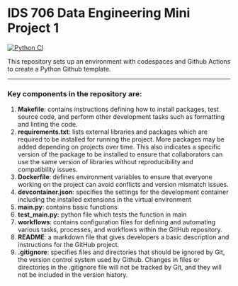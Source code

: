 # IDS 706 Data Engineering Mini Project 1
[![Python CI](https://github.com/nogibjj/IDS706_python_template/actions/workflows/cicd.yml/badge.svg)](https://github.com/nogibjj/IDS706_python_template/actions/workflows/cicd.yml)

This repository sets up an environment with codespaces and Github Actions to create a Python Github template. 

***

### Key components in the repository are:

  1. **Makefile**: contains instructions defining how to install packages, test source code, and perform other development tasks such as formatting and linting the code. 
  2. **requirements.txt**: lists external libraries and packages which are required to be installed for running the project. More packages may be added depending on projects over time. This also indicates a specific version of the package to be installed to ensure that collaborators can use the same version of libraries without reproducibility and compatibility issues. 
  3. **Dockerfile**: defines environment variables to ensure that everyone working on the project can avoid conflicts and version mismatch issues. 
  4. **devcontainer.json**: specifies the settings for the development container including the installed extensions in the virtual environment 
  5. **main.py**: contains basic functions 
  6. **test_main.py:** python file which tests the function in main 
  7. **workflows**: contains configuration files for defining and automating various tasks, processes, and workflows within the GitHub repository.
  8. **README**: a markdown file that gives developers a basic description and instructions for the GitHub project.
  9. **.gitignore**: specifies files and directories that should be ignored by Git, the version control system used by Github. Changes in files or directories in the .gitignore file will not be tracked by Git, and they will not be included in the version history. 
